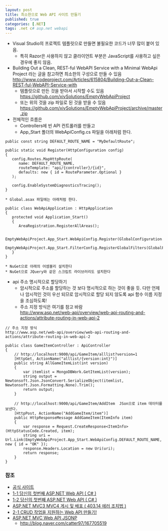 ```yaml
---
layout: post
title: 최소한으로 Web API 사이트 만들기
published: true
categories: [.NET]
tags: .net c# asp.net webapi
---
```

* Visual Studio의 프로젝트 템플릿으로 만들면 불필요한 코드가 너무 많이 붙어 있음.
    * 특히 Razor은 사용하지 않고 클라이언트 부분은 JavaScript를 사용하고 싶은 경우에 좋지 않음.
* Building Out a Clean, REST-ful WebAPI Service with a Minimal WebApi Project 라는 글을 참고하면 최소한의 구성으로 만들 수 있음  
http://www.codeproject.com/Articles/615804/Building-Out-a-Clean-REST-ful-WebAPI-Service-with  
    * 템플릿으로 만든 것을 받아서 시작할 수도 있음
    https://github.com/xivSolutions/EmptyWebApiProject
    * 또는 위의 것을 zip 파일로 된 것을 받을 수 있음
    https://github.com/xivSolutions/EmptyWebApiProject/archive/master.zip
* 전체적인 흐름은 
    * Controllers에 빈 API 컨트롤러를 만들고 
    * App_Start 폴더의 WebApiConfig.cs 파일을 아래처럼 한다.  
	
```
public const string DEFAULT_ROUTE_NAME = "MyDefaultRoute";

public static void Register(HttpConfiguration config)
{
   config.Routes.MapHttpRoute(
	  name: DEFAULT_ROUTE_NAME,
	  routeTemplate: "api/{controller}/{id}",
	  defaults: new { id = RouteParameter.Optional }
   );

   config.EnableSystemDiagnosticsTracing();
}
```  
  
    * Global.asax 파일에는 아래처럼 한다.  

```
public class WebApiApplication : HttpApplication
{
   protected void Application_Start()
   {
	  AreaRegistration.RegisterAllAreas();

	  EmptyWebApiProject.App_Start.WebApiConfig.Register(GlobalConfiguration.Configuration);
	  EmptyWebApiProject.App_Start.FilterConfig.RegisterGlobalFilters(GlobalFilters.Filters);
   }
}
```  

    * NuGet으로 아래의 어셈블리 설치한다
    * NuGet으로 JQuery와 같은 스크립트 라이브러리도 설치한다
* api 주소 명시적으로 할당하기
    * 암시적으로 주소를 할당하는 것 보다 명시적으로 하는 것이 좋을 듯. 다만 언제나 암시적인 것이 우선 되므로 암시적으로 할당 되지 않도록 api 함수 이름 지정을 조심하도록!
    * 주소 지정 방식은 여기를 참고 바람  
    http://www.asp.net/web-api/overview/web-api-routing-and-actions/attribute-routing-in-web-api-2  

```
// 주소 지정 방식 
http://www.asp.net/web-api/overview/web-api-routing-and-actions/attribute-routing-in-web-api-2

public class GameItemController : ApiController
{
	// http://localhost:9000/api/GameItem/alllist?version=1
	[HttpGet, ActionName("alllist/{version:int}")]
	public string AllGameItemList(int version)
	{
		var itemlist = MongoDBWork.GetItemList(version);
		string output = Newtonsoft.Json.JsonConvert.SerializeObject(itemlist, Newtonsoft.Json.Formatting.None).Trim();
		return output;
	}

	// http://localhost:9000/api/GameItem/AddItem  JSon으로 item 데이터를 보낸다.
	[HttpPost, ActionName("AddGameItem/item")]
	public HttpResponseMessage AddGameItem(ItemInfo item)
	{
		var response = Request.CreateResponse<ItemInfo>(HttpStatusCode.Created, item);
		string uri = Url.Link(EmptyWebApiProject.App_Start.WebApiConfig.DEFAULT_ROUTE_NAME, new { id = "OK" });
		response.Headers.Location = new Uri(uri);
		return response;
	}
}
```
  
  

### 참조
* [공식 사이트](http://www.asp.net/web-api) 
* [1-1 당신의 첫번째 ASP.NET Web API ( C# )](http://blog.naver.com/wow0815/90157342752) 
* [1-2 당신의 첫번째 ASP.NET Web API ( C# )](http://blog.naver.com/wow0815/90157426005) 
* [ASP.NET MVC3 MVC4 게시 및 배포 ( 403.14 에러 조치법 )](http://blog.naver.com/wow0815/90157586668) 
* [2-1 CRUD 작업을 지원하는 Web API 만들기!](http://blog.naver.com/wow0815/90157998418) 
* [ASP.NET MVC Web API JSONP](http://getchar.tistory.com/39) 
    * http://blog.naver.com/catter97/167705519
